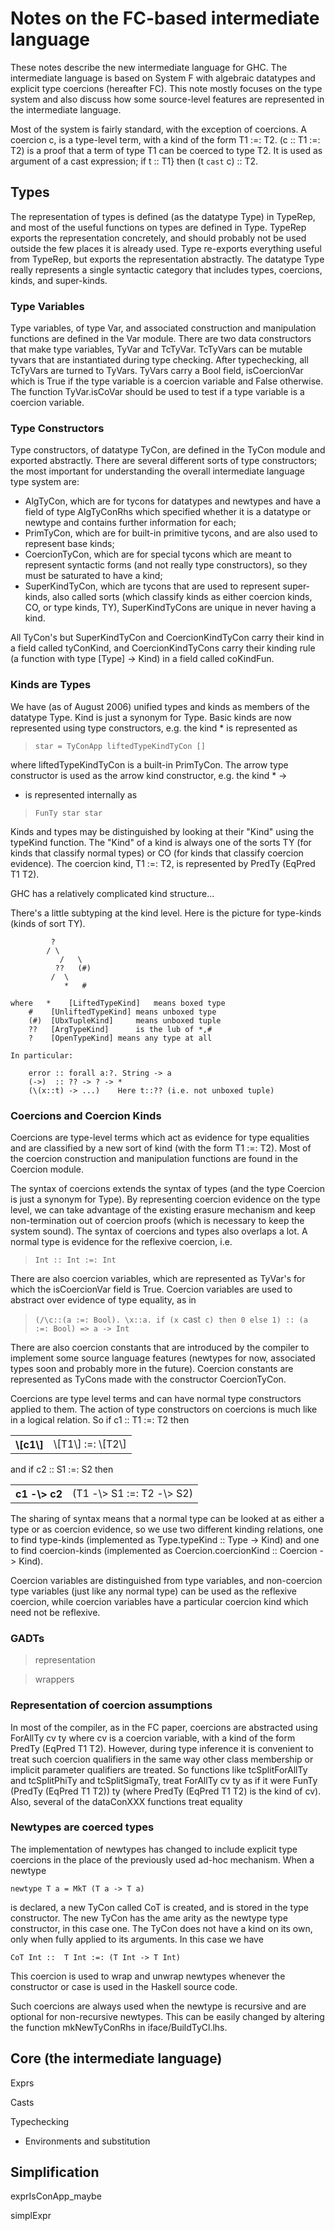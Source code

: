 # Notes on the FC-based intermediate language


These notes describe the new intermediate language for GHC.  The
intermediate language is based on System F with algebraic datatypes
and explicit type coercions (hereafter FC).  This note mostly focuses
on the type system and also discuss how some source-level features are
represented in the intermediate language.


Most of the system is fairly standard, with the exception of
coercions.  A coercion c, is a type-level term, with a kind of the
form T1 :=: T2. (c :: T1 :=: T2) is a proof that a term of type T1
can be coerced to type T2.  It is used as argument of a cast
expression; if t :: T1} then (t `cast` c) :: T2.

## Types


The representation of types is defined (as the datatype Type) in
TypeRep, and most of the useful functions on types are defined in
Type.  TypeRep exports the representation concretely, and should
probably not be used outside the few places it is already used.  Type
re-exports everything useful from TypeRep, but exports the
representation abstractly.  The datatype Type really represents a
single syntactic category that includes types, coercions, kinds, and
super-kinds.

### Type Variables


Type variables, of type Var, and associated construction and
manipulation functions are defined in the Var module.  There are two
data constructors that make type variables, TyVar and TcTyVar.
TcTyVars can be mutable tyvars that are instantiated during type
checking.  After typechecking, all TcTyVars are turned to TyVars.
TyVars carry a Bool field, isCoercionVar which is True if the type
variable is a coercion variable and False otherwise.  The function
TyVar.isCoVar should be used to test if a type variable is a coercion
variable.

### Type Constructors


Type constructors, of datatype TyCon, are defined in the TyCon module
and exported abstractly.  There are several different sorts of type
constructors; the most important for understanding the overall
intermediate language type system are: 
  

- AlgTyCon, which are for tycons for datatypes and newtypes and have a field of type AlgTyConRhs which specified whether it is a datatype or newtype and contains further information for each;
- PrimTyCon, which are for built-in primitive tycons, and are also used to represent base kinds;  
- CoercionTyCon, which are for special tycons which are meant to represent syntactic forms (and not really type constructors), so they must be saturated to have a kind;
- SuperKindTyCon, which are tycons that are used to represent super-kinds, also called sorts (which classify kinds as either coercion kinds, CO, or type kinds, TY), SuperKindTyCons are unique in never having a kind.  


All TyCon's but SuperKindTyCon and CoercionKindTyCon carry their kind
in a field called tyConKind, and CoercionKindTyCons carry their
kinding rule (a function with type \[Type\] -\> Kind) in a field called
coKindFun.

### Kinds are Types


We have (as of August 2006) unified types and kinds as members of the
datatype Type.  Kind is just a synonym for Type.  Basic kinds are now
represented using type constructors, e.g. the kind \* is represented as
      

> `star = TyConApp liftedTypeKindTyCon []`


where liftedTypeKindTyCon is a built-in PrimTyCon.  The arrow type
constructor is used as the arrow kind constructor, e.g. the kind \* -\>

- is represented internally as

> `FunTy star star`


Kinds and types may be distinguished by looking at their "Kind" using
the typeKind function.  The "Kind" of a kind is always one of the
sorts TY (for kinds that classify normal types) or CO (for kinds that
classify coercion evidence).  The coercion kind, T1 :=: T2, is
represented by PredTy (EqPred T1 T2).


GHC has a relatively complicated kind structure...


There's a little subtyping at the kind level.  Here is the picture for
type-kinds (kinds of sort TY).

```wiki
		 ?
		/ \
	       /   \
	      ??   (#)
	     /  \
            *   #

where	*    [LiftedTypeKind]   means boxed type
	#    [UnliftedTypeKind] means unboxed type
	(#)  [UbxTupleKind]     means unboxed tuple
	??   [ArgTypeKind]      is the lub of *,#
	?    [OpenTypeKind]	means any type at all

In particular:

	error :: forall a:?. String -> a
	(->)  :: ?? -> ? -> *
	(\(x::t) -> ...)	Here t::?? (i.e. not unboxed tuple)
```

### Coercions and Coercion Kinds


Coercions are type-level terms which act as evidence for type
equalities and are classified by a new sort of kind (with the form T1
:=: T2).  Most of the coercion construction and manipulation functions
are found in the Coercion module.


The syntax of coercions extends the syntax of types (and the type
Coercion is just a synonym for Type).  By representing coercion
evidence on the type level, we can take advantage of the existing
erasure mechanism and keep non-termination out of coercion proofs
(which is necessary to keep the system sound).  The syntax of
coercions and types also overlaps a lot.  A normal type is evidence
for the reflexive coercion, i.e.

> `Int :: Int :=: Int`


There are also coercion variables, which are represented as TyVar's
for which the isCoercionVar field is True.  Coercion variables are
used to abstract over evidence of type equality, as in

> `(/\c::(a :=: Bool). \x::a. if (x `cast` c) then 0 else 1) :: (a :=: Bool) => a -> Int`


There are also coercion constants that are introduced by the compiler
to implement some source language features (newtypes for now,
associated types soon and probably more in the future).  Coercion
constants are represented as TyCons made with the constructor
CoercionTyCon. 


Coercions are type level terms and can have normal type constructors applied
to them.  The action of type constructors on coercions is much like in
a logical relation.  So if c1 :: T1 :=: T2 then
 

<table><tr><th>\[c1\]</th>
<td>\[T1\] :=: \[T2\]
</td></tr></table>


and if c2 :: S1 :=: S2 then

<table><tr><th>c1 -\> c2</th>
<td>(T1 -\> S1 :=: T2 -\> S2)
</td></tr></table>


The sharing of syntax means that a normal type can be looked at as
either a type or as coercion evidence, so we use two different kinding
relations, one to find type-kinds (implemented as Type.typeKind ::
Type -\> Kind) and one to find coercion-kinds (implemented as
Coercion.coercionKind :: Coercion -\> Kind).


Coercion variables are distinguished from type variables, and
non-coercion type variables (just like any normal type) can be used as
the reflexive coercion, while coercion variables have a particular
coercion kind which need not be reflexive.  

### GADTs

>
> representation

>
> wrappers

### Representation of coercion assumptions


In most of the compiler, as in the FC paper, coercions are abstracted
using ForAllTy cv ty where cv is a coercion variable, with a kind of
the form PredTy (EqPred T1 T2).  However, during type inference it is
convenient to treat such coercion qualifiers in the same way other
class membership or implicit parameter qualifiers are treated.  So
functions like tcSplitForAllTy and tcSplitPhiTy and tcSplitSigmaTy,
treat ForAllTy cv ty as if it were FunTy (PredTy (EqPred T1 T2)) ty
(where PredTy (EqPred T1 T2) is the kind of cv).  Also, several of the dataConXXX functions treat equality

### Newtypes are coerced types


The implementation of newtypes has changed to include explicit type coercions in the place of the previously used ad-hoc mechanism.  When a newtype

`newtype T a = MkT (T a -> T a)`


is declared, a new TyCon called CoT is created, and is stored in the
type constructor.  The new TyCon has the ame arity as the newtype type
constructor, in this case one.  The TyCon does not have a kind on its
own, only when fully applied to its arguments.  In this case we have

`CoT Int ::  T Int :=: (T Int -> T Int)`


This coercion is used to wrap and unwrap newtypes whenever the constructor or case is used in the Haskell source code.


Such coercions are always used when the newtype is recursive and are optional for non-recursive newtypes.  This can be easily changed by altering the function mkNewTyConRhs in iface/BuildTyCl.lhs.

## Core (the intermediate language)


Exprs


Casts


Typechecking

- Environments and substitution

## Simplification


exprIsConApp_maybe


simplExpr
